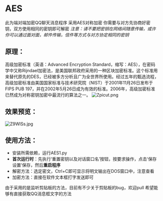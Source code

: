 # AES
此为端对端加密QQ聊天消息程序
采用AES对称加密
你需要与对方先协商好密钥，双方使用相同的密钥即可解密
*注意：请不要把密钥在网络间随意传输，或许你可以通过面对面，邮件传输，信件等方式与对方协定相同的密钥*




原理：
--


高级加密标准（英语：Advanced Encryption Standard，缩写：AES），在密码学中又称Rijndael加密法，是美国联邦政府采用的一种区块加密标准。这个标准用来替代原先的DES，已经被多方分析且广为全世界所使用。经过五年的甄选流程，高级加密标准由美国国家标准与技术研究院（NIST）于2001年11月26日发布于FIPS PUB 197，并在2002年5月26日成为有效的标准。2006年，高级加密标准已然成为对称密钥加密中最流行的算法之一。
![Zpicut.png](https://s2.ax1x.com/2019/06/22/Zpicut.png)

效果预览：
--
![Z9WlSs.jpg](https://github.com/gitxxp/QQchat-encryption/blob/master/Inked68747470733a2f2f73322e617831782e636f6d2f323031392f30362f32322f5a39576c53732e6a7067_LI.jpg?raw=true)

使用方法：
-----
 - 安装所需依赖，运行AES1.py
 - **首次运行时**：先执行‘重置密钥以及对话窗口名’按钮，按要求操作，点击‘保存设置’保存，然后**重启程序**   
 - 解密方法：选定密文，Ctrl+C即可显示将明文输出在DOS窗口中，注意查看 
 - 加密方法：直接在软件文本框打字发送即可
 
由于采用的是监听剪贴板的方法，目前有不少关于剪贴板的bug，欢迎pull
希望能够有直接获取QQ消息框文字的方法



